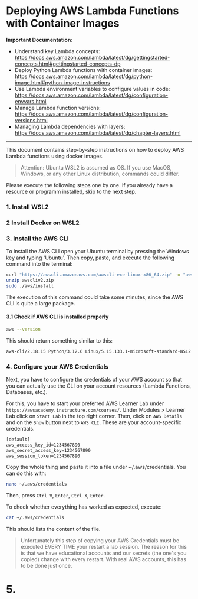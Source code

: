 # Deploying AWS Lambda Functions with Container Images

**Important Documentation**:
* Understand key Lambda concepts: https://docs.aws.amazon.com/lambda/latest/dg/gettingstarted-concepts.html#gettingstarted-concepts-dp
* Deploy Python Lambda functions with container images: https://docs.aws.amazon.com/lambda/latest/dg/python-image.html#python-image-instructions
* Use Lambda environment variables to configure values in code: https://docs.aws.amazon.com/lambda/latest/dg/configuration-envvars.html
* Manage Lambda function versions: https://docs.aws.amazon.com/lambda/latest/dg/configuration-versions.html
* Managing Lambda dependencies with layers: https://docs.aws.amazon.com/lambda/latest/dg/chapter-layers.html

____

This document contains step-by-step instructions on how to deploy AWS Lambda functions using docker images.

> Attention: Ubuntu WSL2 is assumed as OS. If you use MacOS, Windows, or any other Linux distribution, commands could differ.

Please execute the following steps one by one. If you already have a resource or programm installed, skip to the next step.

### 1. Install WSL2


### 2 Install Docker on WSL2


### 3. Install the AWS CLI
To install the AWS CLI open your Ubuntu terminal by pressing the Windows key and typing 'Ubuntu'. Then copy, paste, and execute the following command into the terminal:
```bash
curl "https://awscli.amazonaws.com/awscli-exe-linux-x86_64.zip" -o "awscliv2.zip"
unzip awscliv2.zip
sudo ./aws/install
```
The execution of this command could take some minutes, since the AWS CLI is quite a large package.

#### 3.1 Check if AWS CLI is installed properly
```bash
aws --version
```
This should return something similar to this:
```bash
aws-cli/2.18.15 Python/3.12.6 Linux/5.15.133.1-microsoft-standard-WSL2 exe/x86_64.ubuntu.22
```

### 4. Configure your AWS Credentials
Next, you have to configure the credentials of your AWS account so that you can actually use the CLI on your account resources (Lambda Functions, Databases, etc.).

For this, you have to start your preferred AWS Learner Lab under `https://awsacademy.instructure.com/courses/`. Under Modules > Learner Lab click on `Start Lab` in the top right corner. Then, click on `AWS Details` and on the `Show` button next to `AWS CLI`. These are your account-specific credentials. 
```txt
[default]
aws_access_key_id=1234567890
aws_secret_access_key=1234567890
aws_session_token=1234567890
```
Copy the whole thing and paste it into a file under ~/.aws/credentials. You can do this with:
```bash
nano ~/.aws/credentials
```
Then, press `Ctrl V`, `Enter`, `Ctrl X`, `Enter`.

To check whether everything has worked as expected, execute:
```bash
cat ~/.aws/credentials
```
This should lists the content of the file.

> Unfortunately this step of copying your AWS Credentials must be executed EVERY TIME your restart a lab session. The reason for this is that we have educational accounts and our secrets (the one's you copied) change with every restart. With real AWS accounts, this has to be done just once.

# 5. 